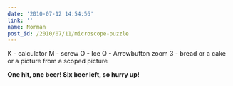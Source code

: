 ```yaml
---
date: '2010-07-12 14:54:56'
link: ''
name: Norman
post_id: /2010/07/11/microscope-puzzle
---
```


K - calculator
M - screw
O - Ice
Q - Arrowbutton
zoom 3 - bread or a cake or a picture from a scoped picture

<strong>One hit, one beer! Six beer left, so hurry up!</strong>
